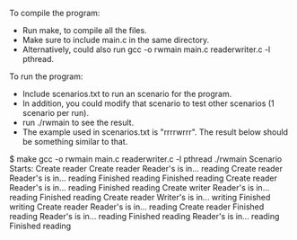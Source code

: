 To compile the program:
- Run make, to compile all the files.
- Make sure to include main.c in the same directory.
- Alternatively, could also run gcc -o rwmain main.c readerwriter.c -l pthread.

To run the program:
- Include scenarios.txt to run an scenario for the program.
- In addition, you could modify that scenario to test other scenarios (1 scenario per run). 
- run ./rwmain to see the result.
- The example used in scenarios.txt is "rrrrwrrr". The result below should be something similar to that.

$ make
gcc	-o	rwmain	main.c	readerwriter.c	-l	pthread
 ./rwmain
Scenario Starts:
Create reader
Create reader
Reader's is in... reading
Create reader
Reader's is in... reading
Finished reading
Finished reading
Create reader
Reader's is in... reading
Finished reading
Create writer
Reader's is in... reading
Finished reading
Create reader
Writer's is in... writing
Finished writing
Create reader
Reader's is in... reading
Create reader
Finished reading
Reader's is in... reading
Finished reading
Reader's is in... reading
Finished reading
